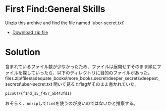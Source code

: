# First Find:General Skills

Unzip this archive and find the file named 'uber-secret.txt'
* [Download zip file](files.zip)

# Solution

含まれているファイル数が少なかったため、ファイルは展開せずそのまま順にファイルを探していったら、以下のディレクトリに目的のファイルがあった。
files.zip\files\adequate_books\more_books\.secret\deeper_secrets\deepest_secrets\uber-secret.txt
開いて見るとflagがそのまま書かれていた。

`picoCTF{f1nd_15_f457_ab443fd1}`

おそらく、`unzip`して`find`を使うのが良いのではないかと推察する。
